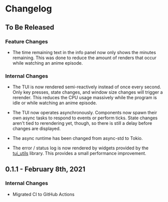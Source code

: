 # Changelog

## To Be Released

### Feature Changes

* The time remaining text in the info panel now only shows the minutes remaining. This was done to reduce the amount of renders that occur while watching an anime episode.

### Internal Changes

* The TUI is now rendered semi-reactively instead of once every second. Only key presses, state changes, and window size changes will trigger a rerender. This reduces the CPU usage massively while the program is idle or while watching an anime episode.

* The TUI now operates asynchronously. Components now spawn their own async tasks to respond to events or perform ticks. State changes aren't tied to rerendering yet, though, so there is still a delay before changes are displayed.

* The async runtime has been changed from async-std to Tokio.

* The error / status log is now rendered by widgets provided by the [tui_utils](https://github.com/Acizza/tui-utils) library. This provides a small performance improvement.

## 0.1.1 - February 8th, 2021

### Internal Changes

* Migrated CI to GitHub Actions